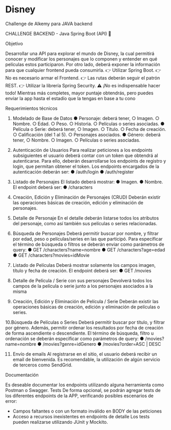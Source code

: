 # Disney
Challenge de Alkemy para JAVA backend


CHALLENGE BACKEND - Java Spring Boot (API) 🚀

Objetivo

Desarrollar una API para explorar el mundo de Disney, la cual permitirá conocer y modificar los
personajes que lo componen y entender en qué películas estos participaron. Por otro lado, deberá
exponer la información para que cualquier frontend pueda consumirla.
👉 Utilizar Spring Boot.
👉 No es necesario armar el Frontend.
👉 Las rutas deberán seguir el patrón REST.
👉 Utilizar la librería Spring Security.
⚠️ ¡No es indispensable hacer todo!
Mientras más completes, mayor puntaje obtendrás, pero puedes enviar la app hasta el estadío que la
tengas en base a tu cono

Requerimientos técnicos
1. Modelado de Base de Datos
● Personaje: deberá tener,
  ○ Imagen.
  ○ Nombre.
  ○ Edad.
  ○ Peso.
  ○ Historia.
  ○ Películas o series asociadas.
● Película o Serie: deberá tener,
  ○ Imagen.
  ○ Título.
  ○ Fecha de creación.
  ○ Calificación (del 1 al 5).
  ○ Personajes asociados.
● Género: deberá tener,
  ○ Nombre.
  ○ Imagen.
  ○ Películas o series asociadas.

2. Autenticación de Usuarios
Para realizar peticiones a los endpoints subsiguientes el usuario deberá contar con un token que
obtendrá al autenticarse. Para ello, deberán desarrollarse los endpoints de registro y login, que
permitan obtener el token.
Los endpoints encargados de la autenticación deberán ser:
  ● /auth/login
  ● /auth/register

3. Listado de Personajes
El listado deberá mostrar:
  ● Imagen.
  ● Nombre.
El endpoint deberá ser:
  ● /characters

4. Creación, Edición y Eliminación de Personajes (CRUD)
Deberán existir las operaciones básicas de creación, edición y eliminación de personajes.

5. Detalle de Personaje
En el detalle deberán listarse todos los atributos del personaje, como así también sus películas o
series relacionadas.

6. Búsqueda de Personajes
Deberá permitir buscar por nombre, y filtrar por edad, peso o películas/series en las que participó.
Para especificar el término de búsqueda o filtros se deberán enviar como parámetros de query:
  ● GET /characters?name=nombre
  ● GET /characters?age=edad
  ● GET /characters?movies=idMovie

7. Listado de Películas
Deberá mostrar solamente los campos imagen, título y fecha de creación.
El endpoint deberá ser:
  ● GET /movies

8. Detalle de Película / Serie con sus personajes
Devolverá todos los campos de la película o serie junto a los personajes asociados a la misma

9. Creación, Edición y Eliminación de Película / Serie
Deberán existir las operaciones básicas de creación, edición y eliminación de películas o series.

10.Búsqueda de Películas o Series
Deberá permitir buscar por título, y filtrar por género. Además, permitir ordenar los resultados por
fecha de creación de forma ascendiente o descendiente.
El término de búsqueda, filtro u ordenación se deberán especificar como parámetros de query:
  ● /movies?name=nombre
  ● /movies?genre=idGenero
  ● /movies?order=ASC | DESC

11. Envío de emails
Al registrarse en el sitio, el usuario deberá recibir un email de bienvenida. Es recomendable, la
utilización de algún servicio de terceros como SendGrid.

Documentación

Es deseable documentar los endpoints utilizando alguna herramienta como Postman o
Swagger.
Tests
De forma opcional, se podrán agregar tests de los diferentes endpoints de la APP, verificando
posibles escenarios de error:
- Campos faltantes o con un formato inválido en BODY de las peticiones
- Acceso a recursos inexistentes en endpoints de detalle
Los tests pueden realizarse utilizando JUnit y Mockito.
